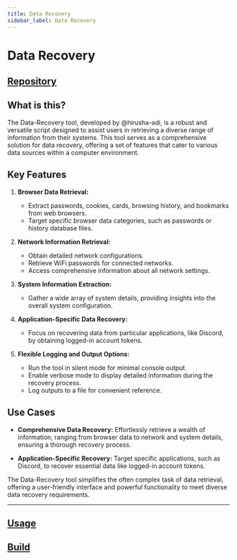 ```yaml
---
title: Data Recovery
sidebar_label: Data Recovery
---
```


# Data Recovery

## [Repository](https://github.com/hirusha-adi/Data-Recovery)

## What is this?

The Data-Recovery tool, developed by @hirusha-adi, is a robust and versatile script designed to assist users in retrieving a diverse range of information from their systems. This tool serves as a comprehensive solution for data recovery, offering a set of features that cater to various data sources within a computer environment.

## Key Features

1. **Browser Data Retrieval:**
   - Extract passwords, cookies, cards, browsing history, and bookmarks from web browsers.
   - Target specific browser data categories, such as passwords or history database files.

2. **Network Information Retrieval:**
   - Obtain detailed network configurations.
   - Retrieve WiFi passwords for connected networks.
   - Access comprehensive information about all network settings.

3. **System Information Extraction:**
   - Gather a wide array of system details, providing insights into the overall system configuration.

4. **Application-Specific Data Recovery:**
   - Focus on recovering data from particular applications, like Discord, by obtaining logged-in account tokens.

5. **Flexible Logging and Output Options:**
   - Run the tool in silent mode for minimal console output.
   - Enable verbose mode to display detailed information during the recovery process.
   - Log outputs to a file for convenient reference.

## Use Cases

- **Comprehensive Data Recovery:**
  Effortlessly retrieve a wealth of information, ranging from browser data to network and system details, ensuring a thorough recovery process.

- **Application-Specific Recovery:**
  Target specific applications, such as Discord, to recover essential data like logged-in account tokens.

The Data-Recovery tool simplifies the often complex task of data retrieval, offering a user-friendly interface and powerful functionality to meet diverse data recovery requirements.

---

## [Usage](usage) 
## [Build](build) 

